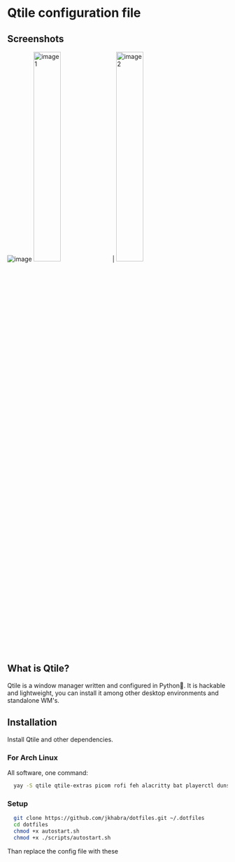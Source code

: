 # Qtile configuration file
## Screenshots
![image](https://github.com/jkhabra/dotfiles/assets/22749805/a6d13aa5-e213-4160-8583-037edeb0bf2b)
<img src="https://github.com/jkhabra/dotfiles/assets/22749805/bc48d5f3-345b-4da4-986c-adf4462c3a08" alt="image1" width="35%"> | <img src="https://github.com/jkhabra/dotfiles/assets/22749805/1c945d1f-8842-4eb3-80a5-8a9cd7cf886f" alt="image2" width="35%">

## What is Qtile?
Qtile is a window manager written and configured in Python🐍. It is hackable and lightweight, you can install it among other desktop environments and standalone WM's.

## Installation
Install Qtile and other dependencies.

### For Arch Linux
All software, one command:
```bash
  yay -S qtile qtile-extras picom rofi feh alacritty bat playerctl dunst python-dbus-next ranger flameshot htop transmission-gtk zsh starship
```

### Setup
```bash
  git clone https://github.com/jkhabra/dotfiles.git ~/.dotfiles
  cd dotfiles
  chmod +x autostart.sh
  chmod +x ./scripts/autostart.sh
```
Than replace the config file with these
